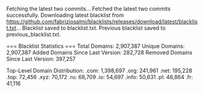 Fetching the latest two commits...
Fetched the latest two commits successfully.
Downloading latest blacklist from https://github.com/fabriziosalmi/blacklists/releases/download/latest/blacklist.txt...
Blacklist saved to blacklist.txt.
Previous blacklist saved to previous_blacklist.txt.

=== Blacklist Statistics ===
Total Domains: 2,907,387
Unique Domains: 2,907,387
Added Domains Since Last Version: 282,728
Removed Domains Since Last Version: 397,257

Top-Level Domain Distribution:
  .com: 1,398,697
  .org: 241,961
  .net: 195,228
  .top: 72,456
  .xyz: 70,172
  .ru: 68,709
  .io: 54,697
  .info: 50,631
  .pl: 48,864
  .fr: 41,116
